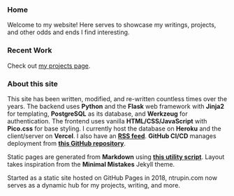 ### Home

Welcome to my website! Here serves to showcase my writings, projects, and other odds and ends I find interesting.

### Recent Work

Check out [my projects page](/projects).

### About this site

This site has been written, modified, and re-written countless times over the years. The backend uses **Python** and the **Flask** web framework with **Jinja2** for templating, **PostgreSQL** as its database, and **Werkzeug** for authentication. The frontend uses vanilla **HTML/CSS/JavaScript** with **Pico.css** for base styling. I currently host the database on **Heroku** and the client/server on **Vercel**. I also have an **[RSS feed](/rss.xml)**. **GitHub CI/CD** manages deployment from **[this GitHub repository](https://github.com/ntrupin/website)**.

Static pages are generated from **Markdown** using **[this utility script](https://github.com/ntrupin/website/blob/main/mdutil.py)**. Layout takes inspiration from the **Minimal Mistakes** Jekyll theme.

Started as a static site hosted on GitHub Pages in 2018, ntrupin.com now serves as a dynamic hub for my projects, writing, and more.

<!--
### Timeline

Assorted CS-related happenings. Most recent at the top.

##### 2023
- Deployed Sentinel on all screens throughout Lawrenceville's Kirby Math and Science Center.
- Graduated from The Lawrenceville School.
- Joined the Straato project as Chief of Technology.
- Project and poster *Sentinel: An Interactive Simulation Framework* at Lawrenceville's Spring Student Showcase.

##### 2022
- Created the Sentinel Project Team with Dr. Keith Voss at the Lawrenceville School.
- Poster *Mathematica in Optical Music Recognition* and Mathematica computer vision-powered sheet music to MIDI converter prototype at Lawrenceville's Spring Student Showcase.
- Promoted to President of Programming Club.
- Promoted to President of Peer Tutoring.
- Lawrenceville's Science Department acquired my water quality modeling tool from the Stroud project.
- Joined Princeton University's High School Program for computer science.
- Hosted MEGA League's inaugural hackathon for hundreds of students from over 20 schools around the world.
- Posters *Paradigm for Future Analysis of Shipetaukin Creek Water Quality* and *The Security Behind Blockchain Technology* at Lawrenceville's Winter Student Showcase.
- Students present their final projects from the CodeItForward program.
- Promoted to Web Editor for The Lawrence.
- Deployed *Peer Tutoring Requests* on Lawrenceville's website.
- Project *Peer Tutoring Requests* announced at School Meeting.
- Lectured Lawrenceville's Honors Computer Programming class on blockchain technology. Led students through building a functional, mineable prototype in Wolfram.

##### 2021
- Started water quality research with the Stroud Water Research Center.
- Promoted to Systems & C Branch Leader and Board Member for Programming Club.
- Poster *Lambda Calculus and its Application in Mathematical Logic* at Lawrenceville's Fall Student Showcase.
- Joined Peer Tutoring as Mathematics and Computer Science Tutor.
- Joined Robitics Design Studio as Programming Lead.
- Joined The Lawrence as Associate Web Editor.

##### 2020
- Became a tutor for Programming Club.

##### 2019
- Joined Programming Club.
- Started at The Lawrenceville School.
- AbstractML breaks 100 stars on GitHub.

##### 2018
- Founded my first open-source project, AbstractML.
- Created ntrupin.com.
-->
